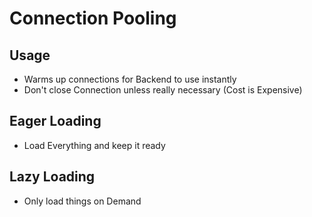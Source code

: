 # Connection Pooling

## Usage

- Warms up connections for Backend to use instantly
- Don't close Connection unless really necessary (Cost is Expensive)

## Eager Loading

- Load Everything and keep it ready

## Lazy Loading

- Only load things on Demand
